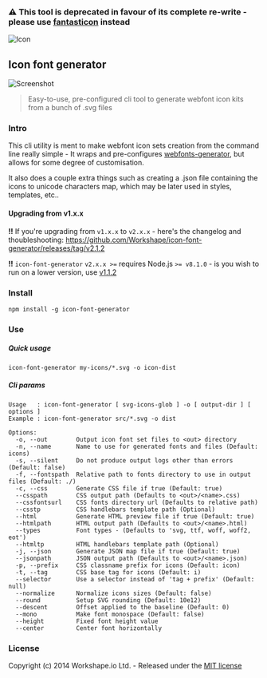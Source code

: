 ### :warning: **This tool is deprecated in favour of its complete re-write - please use [fantasticon](https://github.com/tancredi/fantasticon) instead**

![Icon](https://camo.githubusercontent.com/2b418776b6cc9cb7d90c68905d3381674f13d7ec/687474703a2f2f692e6375626575706c6f61642e636f6d2f4541367957612e706e67)

## Icon font generator

![Screenshot](https://camo.githubusercontent.com/7aaef96033be671fa29297c0efd6c50f97a502f6/68747470733a2f2f692e6375626575706c6f61642e636f6d2f65597736766a2e706e67)

> Easy-to-use, pre-configured cli tool to generate webfont icon kits from a bunch of .svg files

### Intro

This cli utility is ment to make webfont icon sets creation from the command line really simple - It wraps and pre-configures [webfonts-generator](https://www.npmjs.com/package/webfonts-generator), but allows for some degree of customisation.

It also does a couple extra things such as creating a .json file containing the icons to unicode characters map, which may be later used in styles, templates, etc..

#### Upgrading from v1.x.x

**!!** If you're upgrading from `v1.x.x` to `v2.x.x` - here's the changelog and thoubleshooting: https://github.com/Workshape/icon-font-generator/releases/tag/v2.1.2

**!!** `icon-font-generator` `v2.x.x >=` requires Node.js `>= v8.1.0` - is you wish to run on a lower version, use [v1.1.2](https://github.com/Workshape/icon-font-generator/releases/tag/v1.1.2)

### Install

```
npm install -g icon-font-generator
```

### Use

##### Quick usage

```
icon-font-generator my-icons/*.svg -o icon-dist
```

##### Cli params

```
Usage   : icon-font-generator [ svg-icons-glob ] -o [ output-dir ] [ options ]
Example : icon-font-generator src/*.svg -o dist

Options:
  -o, --out        Output icon font set files to <out> directory
  -n, --name       Name to use for generated fonts and files (Default: icons)
  -s, --silent     Do not produce output logs other than errors (Default: false)
  -f, --fontspath  Relative path to fonts directory to use in output files (Default: ./)
  -c, --css        Generate CSS file if true (Default: true)
  --csspath        CSS output path (Defaults to <out>/<name>.css)
  --cssfontsurl    CSS fonts directory url (Defaults to relative path)
  --csstp          CSS handlebars template path (Optional)
  --html           Generate HTML preview file if true (Default: true)
  --htmlpath       HTML output path (Defaults to <out>/<name>.html)
  --types          Font types - (Defaults to 'svg, ttf, woff, woff2, eot')
  --htmltp         HTML handlebars template path (Optional)
  -j, --json       Generate JSON map file if true (Default: true)
  --jsonpath       JSON output path (Defaults to <out>/<name>.json)
  -p, --prefix     CSS classname prefix for icons (Default: icon)
  -t, --tag        CSS base tag for icons (Default: i)
  --selector       Use a selector instead of 'tag + prefix' (Default: null)
  --normalize      Normalize icons sizes (Default: false)
  --round          Setup SVG rounding (Default: 10e12)
  --descent        Offset applied to the baseline (Default: 0)
  --mono           Make font monospace (Default: false)
  --height         Fixed font height value
  --center         Center font horizontally
```

### License

Copyright (c) 2014 Workshape.io Ltd. - Released under the [MIT license](https://github.com/Workshape/icon-font-generator/blob/master/LICENSE)
